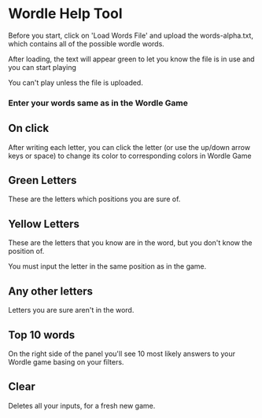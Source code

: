 # Wordle Help Tool

Before you start, click on 'Load Words File' and upload the words-alpha.txt, which contains all of the possible wordle words.

After loading, the text will appear green to let you know the file is in use and you can start playing

You can't play unless the file is uploaded.

### Enter your words same as in the Wordle Game

## On click

After writing each letter, you can click the letter (or use the up/down arrow keys or space) to change its color to corresponding colors in Wordle Game

## Green Letters

These are the letters which positions you are sure of.

## Yellow Letters

These are the letters that you know are in the word, but you don't know the position of.

You must input the letter in the same position as in the game.

## Any other letters

Letters you are sure aren't in the word.

## Top 10 words

On the right side of the panel you'll see 10 most likely answers to your Wordle game basing on your filters.

## Clear

Deletes all your inputs, for a fresh new game.
